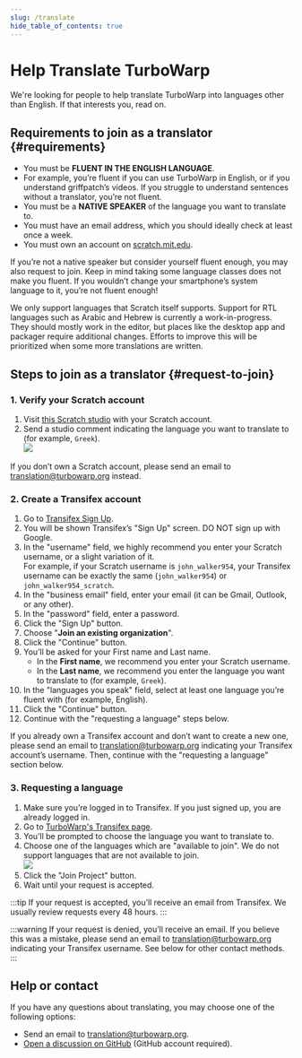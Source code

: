 ```yaml
---
slug: /translate
hide_table_of_contents: true
---
```


# Help Translate TurboWarp

We're looking for people to help translate TurboWarp into languages other than English. If that interests you, read on.

## Requirements to join as a translator {#requirements}

 - You must be **FLUENT IN THE ENGLISH LANGUAGE**.
 - For example, you’re fluent if you can use TurboWarp in English, or if you understand griffpatch’s videos. If you struggle to understand sentences without a translator, you’re not fluent.
 - You must be a **NATIVE SPEAKER** of the language you want to translate to.
 - You must have an email address, which you should ideally check at least once a week.
 - You must own an account on [scratch.mit.edu](https://scratch.mit.edu/).

If you’re not a native speaker but consider yourself fluent enough, you may also request to join. Keep in mind taking some language classes does not make you fluent. If you wouldn’t change your smartphone’s system language to it, you’re not fluent enough!

We only support languages that Scratch itself supports. Support for RTL languages such as Arabic and Hebrew is currently a work-in-progress. They should mostly work in the editor, but places like the desktop app and packager require additional changes. Efforts to improve this will be prioritized when some more translations are written.

## Steps to join as a translator {#request-to-join}

### 1. Verify your Scratch account

1. Visit [this Scratch studio](https://scratch.mit.edu/studios/33665222/comments) with your Scratch account.
2. Send a studio comment indicating the language you want to translate to (for example, `Greek`).  
    ![](./assets/scratch-req-language.png)

If you don’t own a Scratch account, please send an email to translation@turbowarp.org instead.

### 2. Create a Transifex account

1. Go to [Transifex Sign Up](https://app.transifex.com/signup/).
2. You will be shown Transifex’s "Sign Up" screen. DO NOT sign up with Google.
3. In the "username" field, we highly recommend you enter your Scratch username, or a slight variation of it.  
   For example, if your Scratch username is `john_walker954`, your Transifex username can be exactly the same (`john_walker954`) or `john_walker954_scratch`.
4. In the "business email" field, enter your email (it can be Gmail, Outlook, or any other).
5. In the "password" field, enter a password.
6. Click the "Sign Up" button.
7. Choose "**Join an existing organization**".
8. Click the "Continue" button.
9. You’ll be asked for your First name and Last name.  
   - In the **First name**, we recommend you enter your Scratch username.
   - In the **Last name**, we recommend you enter the language you want to translate to (for example, `Greek`).
10. In the "languages you speak" field, select at least one language you’re fluent with (for example, English).
11. Click the "Continue" button.
12. Continue with the "requesting a language" steps below.

If you already own a Transifex account and don’t want to create a new one, please send an email to translation@turbowarp.org indicating your Transifex account’s username. Then, continue with the "requesting a language" section below.

### 3. Requesting a language

1. Make sure you’re logged in to Transifex. If you just signed up, you are already logged in.
2. Go to [TurboWarp's Transifex page](https://app.transifex.com/join/?o=turbowarp&p=turbowarp&t=opensource).
3. You’ll be prompted to choose the language you want to translate to.
4. Choose one of the languages which are "available to join". We do not support languages that are not available to join.  
    ![](./assets/transifex-req-language.png)
5. Click the "Join Project" button.
6. Wait until your request is accepted.

:::tip
If your request is accepted, you’ll receive an email from Transifex. We usually review requests every 48 hours.
:::

:::warning
If your request is denied, you’ll receive an email. If you believe this was a mistake, please send an email to translation@turbowarp.org indicating your Transifex username. See below for other contact methods. 
:::

## Help or contact

If you have any questions about translating, you may choose one of the following options:

 - Send an email to translation@turbowarp.org.
 - [Open a discussion on GitHub](https://github.com/TurboWarp/scratch-gui/discussions) (GitHub account required).
